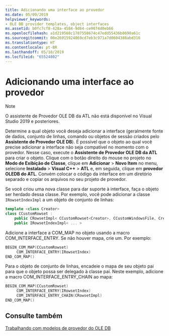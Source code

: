 ```yaml
---
title: Adicionando uma interface ao provedor
ms.date: 05/09/2019
helpviewer_keywords:
- OLE DB provider templates, object interfaces
ms.assetid: b0fc7cf8-428a-4584-9d64-ce9074d0eb66
ms.openlocfilehash: a1d219568c1787558674c47edd55436b8690a61c
ms.sourcegitcommit: 00e26915924869cd7eb3c971a7d0604388abd316
ms.translationtype: HT
ms.contentlocale: pt-BR
ms.lasthandoff: 05/10/2019
ms.locfileid: "65524802"
---
```

# <a name="adding-an-interface-to-your-provider"></a>Adicionando uma interface ao provedor

> [!NOTE]
> O assistente de Provedor OLE DB da ATL não está disponível no Visual Studio 2019 e posteriores.

Determine a qual objeto você deseja adicionar a interface (geralmente fonte de dados, conjunto de linhas, comando ou objetos de sessão criados pelo **Assistente de Provedor OLE DB**). É possível que o objeto ao qual você precise adicionar a interface não seja compatível no momento com o provedor. Nesse caso, execute o **Assistente de Provedor OLE DB da ATL** para criar o objeto. Clique com o botão direito do mouse no projeto no **Modo de Exibição de Classe**, clique em **Adicionar** > **Novo Item** no menu, selecione **Instalado** > **Visual C++** > **ATL** e, em seguida, clique em **provedor OLEDB do ATL**. Convém colocar o código da interface em um diretório separado e copiar os arquivos no seu projeto de provedor.

Se você criou uma nova classe para dar suporte à interface, faça o objeto ser herdado dessa classe. Por exemplo, você pode adicionar a classe `IRowsetIndexImpl` a um objeto de conjunto de linhas:

```cpp
template <class Creator>
class CCustomRowset :
    public CRowsetImpl< CCustomRowset<Creator>, CCustomWindowsFile, Creator>,
    public IRowsetIndexImpl< ... >
```

Adicione a interface a COM_MAP no objeto usando a macro COM_INTERFACE_ENTRY. Se não houver mapa, crie um. Por exemplo:

```cpp
BEGIN_COM_MAP(CCustomRowset)
     COM_INTERFACE_ENTRY(IRowsetIndex)
END_COM_MAP()
```

Para o objeto de conjunto de linhas, encadeie o mapa de seu objeto pai para que o objeto possa ser delegado à classe pai. Neste exemplo, adicione a macro COM_INTERFACE_ENTRY_CHAIN ao mapa:

```cpp
BEGIN_COM_MAP(CCustomRowset)
     COM_INTERFACE_ENTRY(IRowsetIndex)
     COM_INTERFACE_ENTRY_CHAIN(CRowsetImpl)
END_COM_MAP()
```

## <a name="see-also"></a>Consulte também

[Trabalhando com modelos de provedor do OLE DB](../../data/oledb/working-with-ole-db-provider-templates.md)